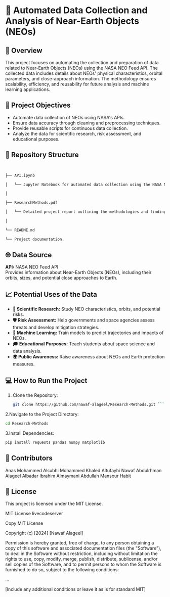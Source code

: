 # 🌌 Automated Data Collection and Analysis of Near-Earth Objects (NEOs)

## 📄 Overview

This project focuses on automating the collection and preparation of data related to Near-Earth Objects (NEOs) using the NASA NEO Feed API. The collected data includes details about NEOs' physical characteristics, orbital parameters, and close-approach information. The methodology ensures scalability, efficiency, and reusability for future analysis and machine learning applications.

## 🚀 Project Objectives

- Automate data collection of NEOs using NASA's APIs.
- Ensure data accuracy through cleaning and preprocessing techniques.
- Provide reusable scripts for continuous data collection.
- Analyze the data for scientific research, risk assessment, and educational purposes.

## 📂 Repository Structure

   ```bash


├── API.ipynb

│   └── Jupyter Notebook for automated data collection using the NASA NEO Feed API.

│

├── ResearchMethods.pdf

│   └── Detailed project report outlining the methodologies and findings.

│

└── README.md

└── Project documentation.

 ```

## 🌐 Data Source
**API:** NASA NEO Feed API  
Provides information about Near-Earth Objects (NEOs), including their orbits, sizes, and potential close approaches to Earth.

## 📈 Potential Uses of the Data
- **🔬 Scientific Research:** Study NEO characteristics, orbits, and potential risks.
- **🛡️ Risk Assessment:** Help governments and space agencies assess threats and develop mitigation strategies.
- **🤖 Machine Learning:** Train models to predict trajectories and impacts of NEOs.
- **🎓 Educational Purposes:** Teach students about space science and data analysis.
- **🌍 Public Awareness:** Raise awareness about NEOs and Earth protection measures.

## 💻 How to Run the Project
1. Clone the Repository:
   ```bash
   git clone https://github.com/nawaf-alageel/Research-Methods.git ```
   

2.Navigate to the Project Directory:
   ```bash
cd Research-Methods

```
3.Install Dependencies:
   ```bash
pip install requests pandas numpy matplotlib

```

## 📝 Contributors
Anas Mohammed Alsubhi
Mohammed Khaled Altufayhi
Nawaf Abdulrhman Alageel
Albadar Ibrahim Almaymani
Abdullah Mansour Habit
## 📜 License
This project is licensed under the MIT License.

MIT License
livecodeserver

Copy
MIT License

Copyright (c) [2024] [Nawaf Alageel]

Permission is hereby granted, free of charge, to any person obtaining a copy
of this software and associated documentation files (the "Software"), to deal
in the Software without restriction, including without limitation the rights
to use, copy, modify, merge, publish, distribute, sublicense, and/or sell
copies of the Software, and to permit persons to whom the Software is
furnished to do so, subject to the following conditions:

...

[Include any additional conditions or leave it as is for standard MIT]



